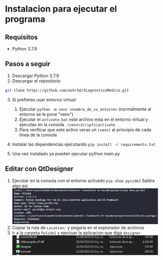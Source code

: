 # Instalacion para ejecutar el programa

## Requisitos
- Python 3.7.9

## Pasos a seguir
1. Descargar Python 3.7.9
2. Descargar el repositorio
```bash
git clone https://github.com/askr3d/diagnosticoMedico.git
```
3. Si prefieres usar entorno virtual:
    1. Ejecutar ```python -m venv <nombre_de_su_entorno>``` (normalmente al entorno se le pone "venv")
    2. Ejecutar el `activate.bat` este archivo esta en el entorno virtual y ejecutas en la consola ```.\venv\Scripts\activate```
    3. Para verificar que este activo veras un `(venv)` al principio de cada linea de la consola

4. Instalar las dependencias ejecutando ```pip install -r requirements.txt```
5. Una vez instalado ya pueden ejecutar python main.py

## Editar con QtDesigner
1. Ejecutar en la consola con el entorno activado ```pip show pyside2```
Saldra algo asi ![Imagen](instalacion/image.png)
2. Copiar la ruta de `Location:` y pegarla en el explorador de archivos
3. Ir a la carpeta `PySide2` y ejectuar la aplicacion que diga `designer`
![Designer](instalacion/designer.PNG)
